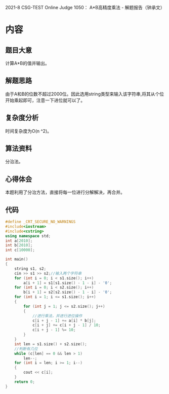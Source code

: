 2021-8 CSG-TEST Online Judge 1050： A*B高精度乘法 - 解题报告（钟承文）
# 内容 #
## 题目大意 ##
计算A*B的值并输出。
## 解题思路 ##
由于A和B的位数不超过2000位。因此选用string类型来输入该字符串,将其从个位开始乘起即可，注意一下进位就可以了。
## 复杂度分析 ##
时间复杂度为O(n ^2)。
## 算法资料 ##
分治法。
## 心得体会 ##
本题利用了分治方法，直接将每一位进行分解解决，再合并。
## 代码 ##
```C++
#define _CRT_SECURE_NO_WARNINGS
#include<iostream>
#include<cstring>
using namespace std;
int a[2010];
int b[2010];
int c[10000];

int main()
{
    string s1, s2;
    cin >> s1 >> s2;//输入两个字符串
    for (int i = 0; i < s1.size(); i++)
        a[i + 1] = s1[s1.size() - 1 - i] - '0';
    for (int i = 0; i < s2.size(); i++)
        b[i + 1] = s2[s2.size() - 1 - i] - '0';
    for (int i = 1; i <= s1.size(); i++)
    {
        for (int j = 1; j <= s2.size(); j++)
        {
            //进行乘法，并进行进位操作
            c[i + j - 1] += a[i] * b[j];
            c[i + j] += c[i + j - 1] / 10;
            c[i + j - 1] %= 10;
        }
    }
    int len = s1.size() + s2.size();
    //判断有几位
    while (c[len] == 0 && len > 1)
        len--;
    for (int i = len; i >= 1; i--)
    {
        cout << c[i];
    }
    return 0;
}
```




